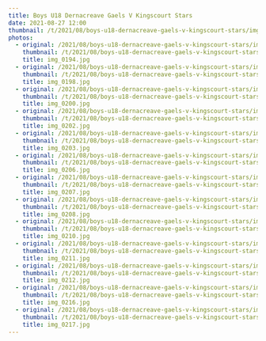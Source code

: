 ```yaml
---
title: Boys U18 Dernacreave Gaels V Kingscourt Stars
date: 2021-08-27 12:00
thumbnail: /t/2021/08/boys-u18-dernacreave-gaels-v-kingscourt-stars/img_0194.jpg
photos:
  - original: /2021/08/boys-u18-dernacreave-gaels-v-kingscourt-stars/img_0194.jpg
    thumbnail: /t/2021/08/boys-u18-dernacreave-gaels-v-kingscourt-stars/img_0194.jpg
    title: img_0194.jpg
  - original: /2021/08/boys-u18-dernacreave-gaels-v-kingscourt-stars/img_0198.jpg
    thumbnail: /t/2021/08/boys-u18-dernacreave-gaels-v-kingscourt-stars/img_0198.jpg
    title: img_0198.jpg
  - original: /2021/08/boys-u18-dernacreave-gaels-v-kingscourt-stars/img_0200.jpg
    thumbnail: /t/2021/08/boys-u18-dernacreave-gaels-v-kingscourt-stars/img_0200.jpg
    title: img_0200.jpg
  - original: /2021/08/boys-u18-dernacreave-gaels-v-kingscourt-stars/img_0202.jpg
    thumbnail: /t/2021/08/boys-u18-dernacreave-gaels-v-kingscourt-stars/img_0202.jpg
    title: img_0202.jpg
  - original: /2021/08/boys-u18-dernacreave-gaels-v-kingscourt-stars/img_0203.jpg
    thumbnail: /t/2021/08/boys-u18-dernacreave-gaels-v-kingscourt-stars/img_0203.jpg
    title: img_0203.jpg
  - original: /2021/08/boys-u18-dernacreave-gaels-v-kingscourt-stars/img_0206.jpg
    thumbnail: /t/2021/08/boys-u18-dernacreave-gaels-v-kingscourt-stars/img_0206.jpg
    title: img_0206.jpg
  - original: /2021/08/boys-u18-dernacreave-gaels-v-kingscourt-stars/img_0207.jpg
    thumbnail: /t/2021/08/boys-u18-dernacreave-gaels-v-kingscourt-stars/img_0207.jpg
    title: img_0207.jpg
  - original: /2021/08/boys-u18-dernacreave-gaels-v-kingscourt-stars/img_0208.jpg
    thumbnail: /t/2021/08/boys-u18-dernacreave-gaels-v-kingscourt-stars/img_0208.jpg
    title: img_0208.jpg
  - original: /2021/08/boys-u18-dernacreave-gaels-v-kingscourt-stars/img_0210.jpg
    thumbnail: /t/2021/08/boys-u18-dernacreave-gaels-v-kingscourt-stars/img_0210.jpg
    title: img_0210.jpg
  - original: /2021/08/boys-u18-dernacreave-gaels-v-kingscourt-stars/img_0211.jpg
    thumbnail: /t/2021/08/boys-u18-dernacreave-gaels-v-kingscourt-stars/img_0211.jpg
    title: img_0211.jpg
  - original: /2021/08/boys-u18-dernacreave-gaels-v-kingscourt-stars/img_0212.jpg
    thumbnail: /t/2021/08/boys-u18-dernacreave-gaels-v-kingscourt-stars/img_0212.jpg
    title: img_0212.jpg
  - original: /2021/08/boys-u18-dernacreave-gaels-v-kingscourt-stars/img_0216.jpg
    thumbnail: /t/2021/08/boys-u18-dernacreave-gaels-v-kingscourt-stars/img_0216.jpg
    title: img_0216.jpg
  - original: /2021/08/boys-u18-dernacreave-gaels-v-kingscourt-stars/img_0217.jpg
    thumbnail: /t/2021/08/boys-u18-dernacreave-gaels-v-kingscourt-stars/img_0217.jpg
    title: img_0217.jpg
---
```

